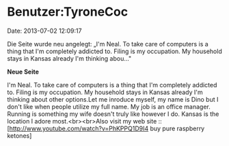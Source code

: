 Benutzer:TyroneCoc
==================

Date: 2013-07-02 12:09:17

Die Seite wurde neu angelegt: „I\'m Neal. To take care of computers is a
thing that I\'m completely addicted to. Filing is my occupation. My
household stays in Kansas already I\'m thinking abou..."

**Neue Seite**

<div>

I\'m Neal. To take care of computers is a thing that I\'m completely
addicted to. Filing is my occupation. My household stays in Kansas
already I\'m thinking about other options.Let me inroduce myself, my
name is Dino but I don\'t like when people utilize my full name. My job
is an office manager. Running is something my wife doesn\'t truly like
however I do. Kansas is the location I adore most.\<br\>\<br\>Also visit
my web site :: \[http://www.youtube.com/watch?v=PhKPPQ1D9I4 buy pure
raspberry ketones\]

</div>
